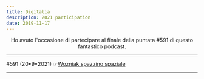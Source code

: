 ```yaml
---
title: Digitalia
description: 2021 participation
date: 2019-11-17
---
```

<div align="center">
Ho avuto l'occasione di partecipare al finale della puntata #591 di questo fantastico podcast.
</div>

---

#591 (20•9•2021) ☞[Wozniak spazzino spaziale](https://digitalia.fm/591/)

---
